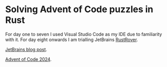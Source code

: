 # Solving Advent of Code puzzles in Rust

For day one to seven I used Visual Studio Code as my IDE due to familiarity with it. For day eight onwards I am trialling JetBrains [RustRover](https://www.jetbrains.com/rust/).

[JetBrains blog post](https://blog.jetbrains.com/rust/2024/11/29/solve-advent-of-code-2024-puzzles-in-rust-and-win-prizes/).

[Advent of Code 2024](https://adventofcode.com/2024/).

